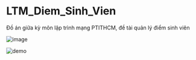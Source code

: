 # LTM_Diem_Sinh_Vien
Đồ án giữa kỳ môn lập trình mạng PTITHCM, đề tài quản lý điểm sinh viên


![image](https://user-images.githubusercontent.com/76673112/143685671-a015f624-c083-4bec-8521-d5079ce44016.png)


![demo](https://user-images.githubusercontent.com/76673112/143685676-cb535409-661f-445e-967c-fb21645d9b3c.png)
